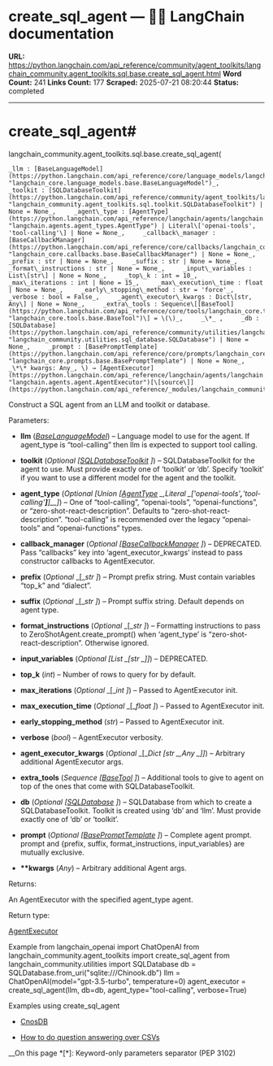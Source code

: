 # create_sql_agent — 🦜🔗 LangChain  documentation

**URL:** https://python.langchain.com/api_reference/community/agent_toolkits/langchain_community.agent_toolkits.sql.base.create_sql_agent.html
**Word Count:** 241
**Links Count:** 177
**Scraped:** 2025-07-21 08:20:44
**Status:** completed

---

# create\_sql\_agent\#

langchain\_community.agent\_toolkits.sql.base.create\_sql\_agent\(

    _llm : [BaseLanguageModel](https://python.langchain.com/api_reference/core/language_models/langchain_core.language_models.base.BaseLanguageModel.html#langchain_core.language_models.base.BaseLanguageModel "langchain_core.language_models.base.BaseLanguageModel")_,     _toolkit : [SQLDatabaseToolkit](https://python.langchain.com/api_reference/community/agent_toolkits/langchain_community.agent_toolkits.sql.toolkit.SQLDatabaseToolkit.html#langchain_community.agent_toolkits.sql.toolkit.SQLDatabaseToolkit "langchain_community.agent_toolkits.sql.toolkit.SQLDatabaseToolkit") | None = None_,     _agent\_type : [AgentType](https://python.langchain.com/api_reference/langchain/agents/langchain.agents.agent_types.AgentType.html#langchain.agents.agent_types.AgentType "langchain.agents.agent_types.AgentType") | Literal\['openai-tools', 'tool-calling'\] | None = None_,     _callback\_manager : [BaseCallbackManager](https://python.langchain.com/api_reference/core/callbacks/langchain_core.callbacks.base.BaseCallbackManager.html#langchain_core.callbacks.base.BaseCallbackManager "langchain_core.callbacks.base.BaseCallbackManager") | None = None_,     _prefix : str | None = None_,     _suffix : str | None = None_,     _format\_instructions : str | None = None_,     _input\_variables : List\[str\] | None = None_,     _top\_k : int = 10_,     _max\_iterations : int | None = 15_,     _max\_execution\_time : float | None = None_,     _early\_stopping\_method : str = 'force'_,     _verbose : bool = False_,     _agent\_executor\_kwargs : Dict\[str, Any\] | None = None_,     _extra\_tools : Sequence\[[BaseTool](https://python.langchain.com/api_reference/core/tools/langchain_core.tools.base.BaseTool.html#langchain_core.tools.base.BaseTool "langchain_core.tools.base.BaseTool")\] = \(\)_,     _\*_ ,     _db : [SQLDatabase](https://python.langchain.com/api_reference/community/utilities/langchain_community.utilities.sql_database.SQLDatabase.html#langchain_community.utilities.sql_database.SQLDatabase "langchain_community.utilities.sql_database.SQLDatabase") | None = None_,     _prompt : [BasePromptTemplate](https://python.langchain.com/api_reference/core/prompts/langchain_core.prompts.base.BasePromptTemplate.html#langchain_core.prompts.base.BasePromptTemplate "langchain_core.prompts.base.BasePromptTemplate") | None = None_,     _\*\* kwargs: Any_, \) → [AgentExecutor](https://python.langchain.com/api_reference/langchain/agents/langchain.agents.agent.AgentExecutor.html#langchain.agents.agent.AgentExecutor "langchain.agents.agent.AgentExecutor")[\[source\]](https://python.langchain.com/api_reference/_modules/langchain_community/agent_toolkits/sql/base.html#create_sql_agent)\#     

Construct a SQL agent from an LLM and toolkit or database.

Parameters:     

  * **llm** \([_BaseLanguageModel_](https://python.langchain.com/api_reference/core/language_models/langchain_core.language_models.base.BaseLanguageModel.html#langchain_core.language_models.base.BaseLanguageModel "langchain_core.language_models.base.BaseLanguageModel")\) – Language model to use for the agent. If agent\_type is “tool-calling” then llm is expected to support tool calling.

  * **toolkit** \(_Optional_ _\[_[_SQLDatabaseToolkit_](https://python.langchain.com/api_reference/community/agent_toolkits/langchain_community.agent_toolkits.sql.toolkit.SQLDatabaseToolkit.html#langchain_community.agent_toolkits.sql.toolkit.SQLDatabaseToolkit "langchain_community.agent_toolkits.sql.toolkit.SQLDatabaseToolkit") _\]_\) – SQLDatabaseToolkit for the agent to use. Must provide exactly one of ‘toolkit’ or ‘db’. Specify ‘toolkit’ if you want to use a different model for the agent and the toolkit.

  * **agent\_type** \(_Optional_ _\[__Union_ _\[_[_AgentType_](https://python.langchain.com/api_reference/langchain/agents/langchain.agents.agent_types.AgentType.html#langchain.agents.agent_types.AgentType "langchain.agents.agent_types.AgentType") _,__Literal_ _\[__'openai-tools'__,__'tool-calling'__\]__\]__\]_\) – One of “tool-calling”, “openai-tools”, “openai-functions”, or “zero-shot-react-description”. Defaults to “zero-shot-react-description”. “tool-calling” is recommended over the legacy “openai-tools” and “openai-functions” types.

  * **callback\_manager** \(_Optional_ _\[_[_BaseCallbackManager_](https://python.langchain.com/api_reference/core/callbacks/langchain_core.callbacks.base.BaseCallbackManager.html#langchain_core.callbacks.base.BaseCallbackManager "langchain_core.callbacks.base.BaseCallbackManager") _\]_\) – DEPRECATED. Pass “callbacks” key into ‘agent\_executor\_kwargs’ instead to pass constructor callbacks to AgentExecutor.

  * **prefix** \(_Optional_ _\[__str_ _\]_\) – Prompt prefix string. Must contain variables “top\_k” and “dialect”.

  * **suffix** \(_Optional_ _\[__str_ _\]_\) – Prompt suffix string. Default depends on agent type.

  * **format\_instructions** \(_Optional_ _\[__str_ _\]_\) – Formatting instructions to pass to ZeroShotAgent.create\_prompt\(\) when ‘agent\_type’ is “zero-shot-react-description”. Otherwise ignored.

  * **input\_variables** \(_Optional_ _\[__List_ _\[__str_ _\]__\]_\) – DEPRECATED.

  * **top\_k** \(_int_\) – Number of rows to query for by default.

  * **max\_iterations** \(_Optional_ _\[__int_ _\]_\) – Passed to AgentExecutor init.

  * **max\_execution\_time** \(_Optional_ _\[__float_ _\]_\) – Passed to AgentExecutor init.

  * **early\_stopping\_method** \(_str_\) – Passed to AgentExecutor init.

  * **verbose** \(_bool_\) – AgentExecutor verbosity.

  * **agent\_executor\_kwargs** \(_Optional_ _\[__Dict_ _\[__str_ _,__Any_ _\]__\]_\) – Arbitrary additional AgentExecutor args.

  * **extra\_tools** \(_Sequence_ _\[_[_BaseTool_](https://python.langchain.com/api_reference/core/tools/langchain_core.tools.base.BaseTool.html#langchain_core.tools.base.BaseTool "langchain_core.tools.base.BaseTool") _\]_\) – Additional tools to give to agent on top of the ones that come with SQLDatabaseToolkit.

  * **db** \(_Optional_ _\[_[_SQLDatabase_](https://python.langchain.com/api_reference/community/utilities/langchain_community.utilities.sql_database.SQLDatabase.html#langchain_community.utilities.sql_database.SQLDatabase "langchain_community.utilities.sql_database.SQLDatabase") _\]_\) – SQLDatabase from which to create a SQLDatabaseToolkit. Toolkit is created using ‘db’ and ‘llm’. Must provide exactly one of ‘db’ or ‘toolkit’.

  * **prompt** \(_Optional_ _\[_[_BasePromptTemplate_](https://python.langchain.com/api_reference/core/prompts/langchain_core.prompts.base.BasePromptTemplate.html#langchain_core.prompts.base.BasePromptTemplate "langchain_core.prompts.base.BasePromptTemplate") _\]_\) – Complete agent prompt. prompt and \{prefix, suffix, format\_instructions, input\_variables\} are mutually exclusive.

  * **\*\*kwargs** \(_Any_\) – Arbitrary additional Agent args.

Returns:     

An AgentExecutor with the specified agent\_type agent.

Return type:     

[AgentExecutor](https://python.langchain.com/api_reference/langchain/agents/langchain.agents.agent.AgentExecutor.html#langchain.agents.agent.AgentExecutor "langchain.agents.agent.AgentExecutor")

Example               from langchain_openai import ChatOpenAI     from langchain_community.agent_toolkits import create_sql_agent     from langchain_community.utilities import SQLDatabase          db = SQLDatabase.from_uri("sqlite:///Chinook.db")     llm = ChatOpenAI(model="gpt-3.5-turbo", temperature=0)     agent_executor = create_sql_agent(llm, db=db, agent_type="tool-calling", verbose=True)     

Examples using create\_sql\_agent

  * [CnosDB](https://python.langchain.com/docs/integrations/providers/cnosdb/)

  * [How to do question answering over CSVs](https://python.langchain.com/docs/how_to/sql_csv/)

__On this page   *[\*]: Keyword-only parameters separator (PEP 3102)